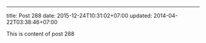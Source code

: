 ---
title: Post 288
date: 2015-12-24T10:31:02+07:00
updated: 2014-04-22T03:38:46+07:00

This is content of post 288